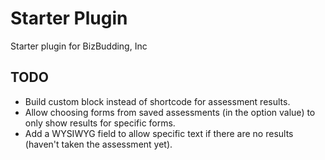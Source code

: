 # Starter Plugin
Starter plugin for BizBudding, Inc

## TODO
* Build custom block instead of shortcode for assessment results.
* Allow choosing forms from saved assessments (in the option value) to only show results for specific forms.
* Add a WYSIWYG field to allow specific text if there are no results (haven't taken the assessment yet).
